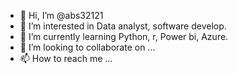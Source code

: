 - 👋 Hi, I’m @abs32121
- 👀 I’m interested in Data analyst, software develop.
- 🌱 I’m currently learning Python, r, Power bi, Azure.
- 💞️ I’m looking to collaborate on ...
- 📫 How to reach me ...

<!---
abs32121/abs32121 is a ✨ special ✨ repository because its `README.md` (this file) appears on your GitHub profile.
You can click the Preview link to take a look at your changes.
--->
